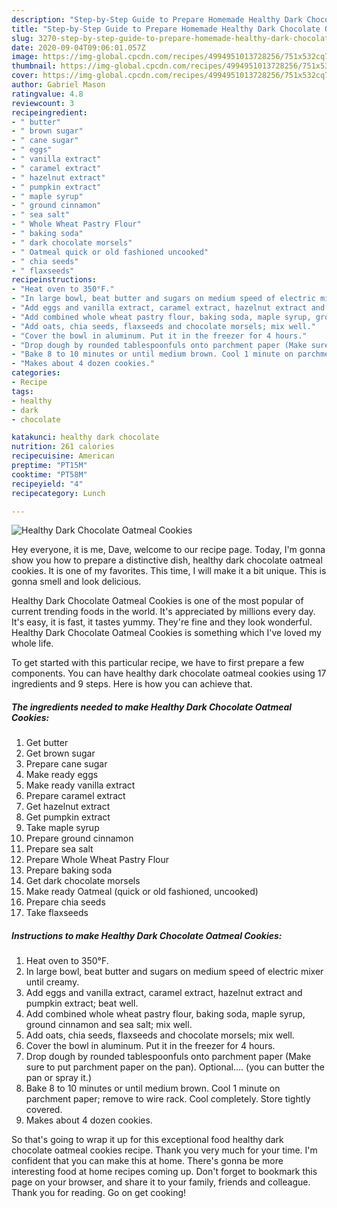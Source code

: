 ```yaml
---
description: "Step-by-Step Guide to Prepare Homemade Healthy Dark Chocolate Oatmeal Cookies"
title: "Step-by-Step Guide to Prepare Homemade Healthy Dark Chocolate Oatmeal Cookies"
slug: 3270-step-by-step-guide-to-prepare-homemade-healthy-dark-chocolate-oatmeal-cookies
date: 2020-09-04T09:06:01.057Z
image: https://img-global.cpcdn.com/recipes/4994951013728256/751x532cq70/healthy-dark-chocolate-oatmeal-cookies-recipe-main-photo.jpg
thumbnail: https://img-global.cpcdn.com/recipes/4994951013728256/751x532cq70/healthy-dark-chocolate-oatmeal-cookies-recipe-main-photo.jpg
cover: https://img-global.cpcdn.com/recipes/4994951013728256/751x532cq70/healthy-dark-chocolate-oatmeal-cookies-recipe-main-photo.jpg
author: Gabriel Mason
ratingvalue: 4.8
reviewcount: 3
recipeingredient:
- " butter"
- " brown sugar"
- " cane sugar"
- " eggs"
- " vanilla extract"
- " caramel extract"
- " hazelnut extract"
- " pumpkin extract"
- " maple syrup"
- " ground cinnamon"
- " sea salt"
- " Whole Wheat Pastry Flour"
- " baking soda"
- " dark chocolate morsels"
- " Oatmeal quick or old fashioned uncooked"
- " chia seeds"
- " flaxseeds"
recipeinstructions:
- "Heat oven to 350°F."
- "In large bowl, beat butter and sugars on medium speed of electric mixer until creamy."
- "Add eggs and vanilla extract, caramel extract, hazelnut extract and pumpkin extract; beat well."
- "Add combined whole wheat pastry flour, baking soda, maple syrup, ground cinnamon and sea salt; mix well."
- "Add oats, chia seeds, flaxseeds and chocolate morsels; mix well."
- "Cover the bowl in aluminum. Put it in the freezer for 4 hours."
- "Drop dough by rounded tablespoonfuls onto parchment paper (Make sure to put parchment paper on the pan). Optional.... (you can butter the pan or spray it.)"
- "Bake 8 to 10 minutes or until medium brown. Cool 1 minute on parchment paper; remove to wire rack. Cool completely. Store tightly covered."
- "Makes about 4 dozen cookies."
categories:
- Recipe
tags:
- healthy
- dark
- chocolate

katakunci: healthy dark chocolate 
nutrition: 261 calories
recipecuisine: American
preptime: "PT15M"
cooktime: "PT58M"
recipeyield: "4"
recipecategory: Lunch

---
```



![Healthy Dark Chocolate Oatmeal Cookies](https://img-global.cpcdn.com/recipes/4994951013728256/751x532cq70/healthy-dark-chocolate-oatmeal-cookies-recipe-main-photo.jpg)

Hey everyone, it is me, Dave, welcome to our recipe page. Today, I'm gonna show you how to prepare a distinctive dish, healthy dark chocolate oatmeal cookies. It is one of my favorites. This time, I will make it a bit unique. This is gonna smell and look delicious.

Healthy Dark Chocolate Oatmeal Cookies is one of the most popular of current trending foods in the world. It's appreciated by millions every day. It's easy, it is fast, it tastes yummy. They're fine and they look wonderful. Healthy Dark Chocolate Oatmeal Cookies is something which I've loved my whole life.




To get started with this particular recipe, we have to first prepare a few components. You can have healthy dark chocolate oatmeal cookies using 17 ingredients and 9 steps. Here is how you can achieve that.

<!--inarticleads1-->

##### The ingredients needed to make Healthy Dark Chocolate Oatmeal Cookies:

1. Get  butter
1. Get  brown sugar
1. Prepare  cane sugar
1. Make ready  eggs
1. Make ready  vanilla extract
1. Prepare  caramel extract
1. Get  hazelnut extract
1. Get  pumpkin extract
1. Take  maple syrup
1. Prepare  ground cinnamon
1. Prepare  sea salt
1. Prepare  Whole Wheat Pastry Flour
1. Prepare  baking soda
1. Get  dark chocolate morsels
1. Make ready  Oatmeal (quick or old fashioned, uncooked)
1. Prepare  chia seeds
1. Take  flaxseeds




<!--inarticleads2-->

##### Instructions to make Healthy Dark Chocolate Oatmeal Cookies:

1. Heat oven to 350°F.
1. In large bowl, beat butter and sugars on medium speed of electric mixer until creamy.
1. Add eggs and vanilla extract, caramel extract, hazelnut extract and pumpkin extract; beat well.
1. Add combined whole wheat pastry flour, baking soda, maple syrup, ground cinnamon and sea salt; mix well.
1. Add oats, chia seeds, flaxseeds and chocolate morsels; mix well.
1. Cover the bowl in aluminum. Put it in the freezer for 4 hours.
1. Drop dough by rounded tablespoonfuls onto parchment paper (Make sure to put parchment paper on the pan). Optional.... (you can butter the pan or spray it.)
1. Bake 8 to 10 minutes or until medium brown. Cool 1 minute on parchment paper; remove to wire rack. Cool completely. Store tightly covered.
1. Makes about 4 dozen cookies.




So that's going to wrap it up for this exceptional food healthy dark chocolate oatmeal cookies recipe. Thank you very much for your time. I'm confident that you can make this at home. There's gonna be more interesting food at home recipes coming up. Don't forget to bookmark this page on your browser, and share it to your family, friends and colleague. Thank you for reading. Go on get cooking!
